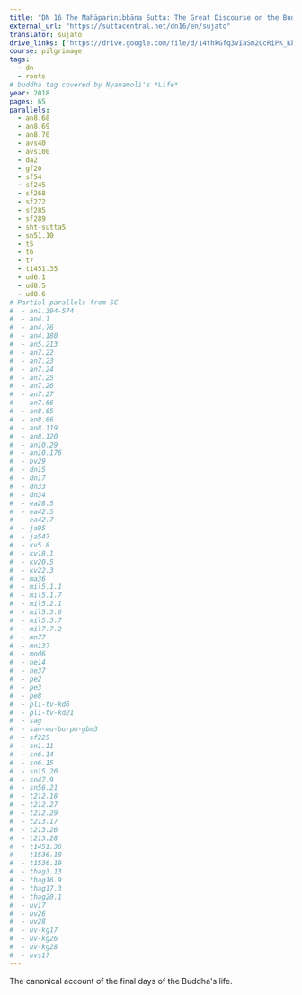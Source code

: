 ```yaml
---
title: "DN 16 The Mahāparinibbāna Sutta: The Great Discourse on the Buddha’s Extinguishment"
external_url: "https://suttacentral.net/dn16/en/sujato"
translator: sujato
drive_links: ["https://drive.google.com/file/d/14thkGfq3vIaSm2CcRiPK_Kkeep4d9SeO/view?usp=drivesdk"]
course: pilgrimage
tags:
  - dn
  - roots
# buddha tag covered by Nyanamoli's *Life*
year: 2018
pages: 65
parallels:
  - an8.68
  - an8.69
  - an8.70
  - avs40
  - avs100
  - da2
  - gf20
  - sf54
  - sf245
  - sf268
  - sf272
  - sf285
  - sf289
  - sht-sutta5
  - sn51.10
  - t5
  - t6
  - t7
  - t1451.35
  - ud6.1
  - ud8.5
  - ud8.6
# Partial parallels from SC
#  - an1.394-574
#  - an4.1
#  - an4.76
#  - an4.180
#  - an5.213
#  - an7.22
#  - an7.23
#  - an7.24
#  - an7.25
#  - an7.26
#  - an7.27
#  - an7.66
#  - an8.65
#  - an8.66
#  - an8.119
#  - an8.120
#  - an10.29
#  - an10.176
#  - bv29
#  - dn15
#  - dn17
#  - dn33
#  - dn34
#  - ea28.5
#  - ea42.5
#  - ea42.7
#  - ja95
#  - ja547
#  - kv5.8
#  - kv18.1
#  - kv20.5
#  - kv22.3
#  - ma36
#  - mil5.1.1
#  - mil5.1.7
#  - mil5.2.1
#  - mil5.3.6
#  - mil5.3.7
#  - mil7.7.2
#  - mn77
#  - mn137
#  - mnd6
#  - ne14
#  - ne37
#  - pe2
#  - pe3
#  - pe8
#  - pli-tv-kd6
#  - pli-tv-kd21
#  - sag
#  - san-mu-bu-pm-gbm3
#  - sf225
#  - sn1.11
#  - sn6.14
#  - sn6.15
#  - sn15.20
#  - sn47.9
#  - sn56.21
#  - t212.18
#  - t212.27
#  - t212.29
#  - t213.17
#  - t213.26
#  - t213.28
#  - t1451.36
#  - t1536.18
#  - t1536.19
#  - thag3.13
#  - thag16.9
#  - thag17.3
#  - thag20.1
#  - uv17
#  - uv26
#  - uv28
#  - uv-kg17
#  - uv-kg26
#  - uv-kg28
#  - uvs17
---
```


The canonical account of the final days of the Buddha's life.
